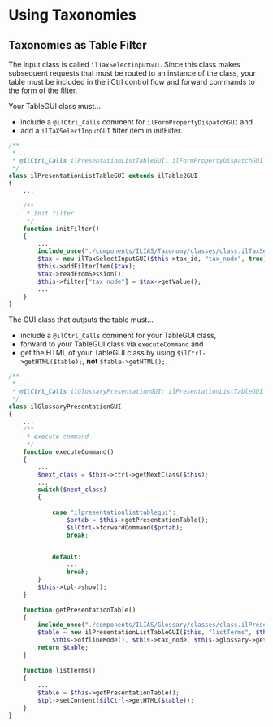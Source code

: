 # Using Taxonomies

## Taxonomies as Table Filter

The input class is called `ilTaxSelectInputGUI`. Since this class makes subsequent requests that must be routed to an instance of the class, your table must be included in the ilCtrl control flow and forward commands to the form of the filter.

Your TableGUI class must...

- include a `@ilCtrl_Calls` comment for `ilFormPropertyDispatchGUI` and
- add a `ilTaXSelectInputGUI` filter item in initFilter.

```php
/**
 * ...
 * @ilCtrl_Calls ilPresentationListTableGUI: ilFormPropertyDispatchGUI
 */
class ilPresentationListTableGUI extends ilTable2GUI
{   
    ...
 
    /**
     * Init filter
     */
    function initFilter()
    {
        ...
        include_once("./components/ILIAS/Taxonomy/classes/class.ilTaxSelectInputGUI.php");
        $tax = new ilTaxSelectInputGUI($this->tax_id, "tax_node", true);
        $this->addFilterItem($tax);
        $tax->readFromSession();
        $this->filter["tax_node"] = $tax->getValue();
        ...
    }
}
```

The GUI class that outputs the table must...

- include a `@ilCtrl_Calls` comment for your TableGUI class,
- forward to your TableGUI class via `executeCommand` and
- get the HTML of your TableGUI class by using `$ilCtrl->getHTML($table);`, **not** `$table->getHTML();`.

```php
/**
 * ...
 * @ilCtrl_Calls ilGlossaryPresentationGUI: ilPresentationListTableGUI
 */
class ilGlossaryPresentationGUI
{
    ...
    /**
     * execute command
     */
    function executeCommand()
    {
        ...
        $next_class = $this->ctrl->getNextClass($this);
        ...
        switch($next_class)
        {
 
            case "ilpresentationlisttablegui":
                $prtab = $this->getPresentationTable();
                $ilCtrl->forwardCommand($prtab);
                break;


            default:
                ...
                break;
        }
        $this->tpl->show();
    }
 
    function getPresentationTable()
    {
        include_once("./components/ILIAS/Glossary/classes/class.ilPresentationListTableGUI.php");
        $table = new ilPresentationListTableGUI($this, "listTerms", $this->glossary,
            $this->offlineMode(), $this->tax_node, $this->glossary->getTaxonomyId());
        return $table;
    }
 
    function listTerms()
    {
        ...
        $table = $this->getPresentationTable();
        $tpl->setContent($ilCtrl->getHTML($table));
    }
}
```